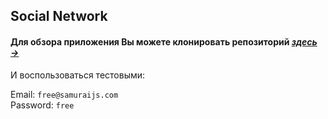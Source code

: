 ## Social Network

#### Для обзора приложения Вы можете клонировать репозиторий [*здесь &rarr;*](https://github.com/tsverkunov/Social-Network_SPA.git "ссылка на проект")

И воспользоваться тестовыми:  

Email: ```free@samuraijs.com```  
Password: ```free```